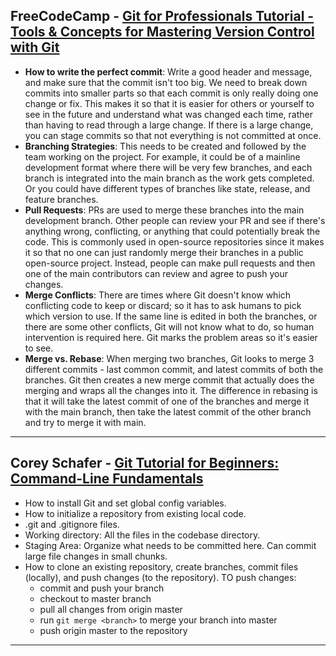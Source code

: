 ## FreeCodeCamp - [Git for Professionals Tutorial - Tools & Concepts for Mastering Version Control with Git](https://www.youtube.com/watch?v=Uszj_k0DGsg)
- **How to write the perfect commit**: Write a good header and message, and make sure that the commit isn't too big. We need to break down commits into smaller parts so that each commit is only really doing one change or fix. This makes it so that it is easier for others or yourself to see in the future and understand what was changed each time, rather than having to read through a large change. If there is a large change, you can stage commits so that not everything is not committed at once.
- **Branching Strategies**: This needs to be created and followed by the team working on the project. For example, it could be of a mainline development format where there will be very few branches, and each branch is integrated into the main branch as the work gets completed. Or you could have different types of branches like state, release, and feature branches.
- **Pull Requests**: PRs are used to merge these branches into the main development branch. Other people can review your PR and see if there's anything wrong, conflicting, or anything that could potentially break the code. This is commonly used in open-source repositories since it makes it so that no one can just randomly merge their branches in a public open-source project. Instead, people can make pull requests and then one of the main contributors can review and agree to push your changes.
- **Merge Conflicts**: There are times where Git doesn't know which conflicting code to keep or discard; so it has to ask humans to pick which version to use. If the same line is edited in both the branches, or there are some other conflicts, Git will not know what to do, so human intervention is required here. Git marks the problem areas so it's easier to see.
- **Merge vs. Rebase**: When merging two branches, Git looks to merge 3 different commits - last common commit, and latest commits of both the branches. Git then creates a new merge commit that actually does the merging and wraps all the changes into it. The difference in rebasing is that it will take the latest commit of one of the branches and merge it with the main branch, then take the latest commit of the other branch and try to merge it with main.  

<hr>

## Corey Schafer - [Git Tutorial for Beginners: Command-Line Fundamentals](https://www.youtube.com/watch?v=HVsySz-h9r4)
- How to install Git and set global config variables.
- How to initialize a repository from existing local code.
- .git and .gitignore files.
- Working directory: All the files in the codebase directory.
- Staging Area: Organize what needs to be committed here. Can commit large file changes in small chunks.
- How to clone an existing repository, create branches, commit files (locally), and push changes (to the repository). TO push changes:
  - commit and push your branch
  - checkout to master branch
  - pull all changes from origin master
  - run `git merge <branch>` to merge your branch into master
  - push origin master to the repository
 
<hr>

    
